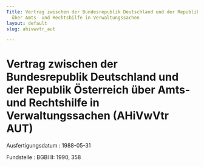 ```yaml
---
Title: Vertrag zwischen der Bundesrepublik Deutschland und der Republik Österreich
  über Amts- und Rechtshilfe in Verwaltungssachen
layout: default
slug: ahivwvtr_aut

---
```


# Vertrag zwischen der Bundesrepublik Deutschland und der Republik Österreich über Amts- und Rechtshilfe in Verwaltungssachen (AHiVwVtr AUT)

Ausfertigungsdatum
:   1988-05-31

Fundstelle
:   BGBl II: 1990, 358

